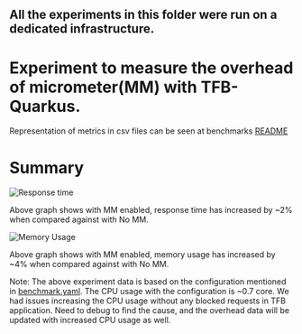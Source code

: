 ## All the experiments in this folder were run on a dedicated infrastructure.

# Experiment to measure the overhead of micrometer(MM) with TFB-Quarkus.
Representation of metrics in csv files can be seen at benchmarks [README](https://github.com/kruize/benchmarks/tree/master/techempower/README.md)

# Summary 

![Response time](https://user-images.githubusercontent.com/17760990/126127840-8d0eb366-92b3-477b-ab4d-6f8371a8cd0d.png)

Above graph shows with MM enabled, response time has increased by ~2% when compared against with No MM.

![Memory Usage](https://user-images.githubusercontent.com/17760990/126127938-42309c68-8b0c-46cf-b9c6-ba9fc74111fa.png)

Above graph shows with MM enabled, memory usage has increased by ~4% when compared against with No MM.

Note: The above experiment data is based on the configuration mentioned in [benchmark.yaml](./benchmark.yaml). The CPU usage with the configuration is ~0.7 core. We had issues increasing the CPU usage without any blocked requests in TFB application. Need to debug to find the cause, and the overhead data will be updated with increased CPU usage as well.
